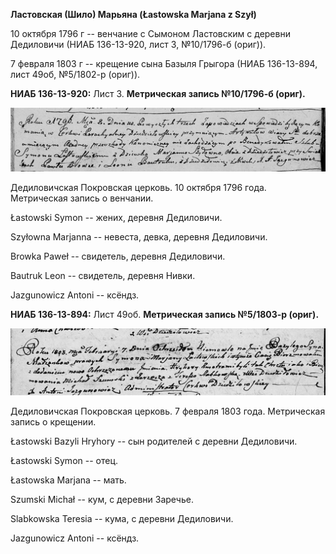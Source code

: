**Ластовская (Шило) Марьяна (Łastowska Marjana z Szył)**

10 октября 1796 г -- венчание с Сымоном Ластовским с деревни Дедиловичи
(НИАБ 136-13-920, лист 3, №10/1796-б (ориг)).

7 февраля 1803 г -- крещение сына Базыля Грыгора (НИАБ 136-13-894, лист
49об, №5/1802-р (ориг)).

**НИАБ 136-13-920:** Лист 3. **Метрическая запись №10/1796-б (ориг).**

![](./media/03b745cfe6e3eb36049dacce6f7e3b3dcd09878c.png)

Дедиловичская Покровская церковь. 10 октября 1796 года. Метрическая
запись о венчании.

Łastowski Symon -- жених, деревня Дедиловичи.

Szyłowna Marjanna -- невеста, девка, деревня Дедиловичи.

Browka Paweł -- свидетель, деревня Дедиловичи.

Bautruk Leon -- свидетель, деревня Нивки.

Jazgunowicz Antoni -- ксёндз.

**НИАБ 136-13-894:** Лист 49об. **Метрическая запись №5/1803-р (ориг).**

![](./media/e2b2570be963c912835e6532213b4b09aaaf11e3.png)

Дедиловичская Покровская церковь. 7 февраля 1803 года. Метрическая
запись о крещении.

Łastowski Bazyli Hryhory -- сын родителей с деревни Дедиловичи.

Łastowski Symon -- отец.

Łastowska Marjana -- мать.

Szumski Michał -- кум, с деревни Заречье.

Slabkowska Teresia -- кума, с деревни Дедиловичи.

Jazgunowicz Antoni -- ксёндз.
